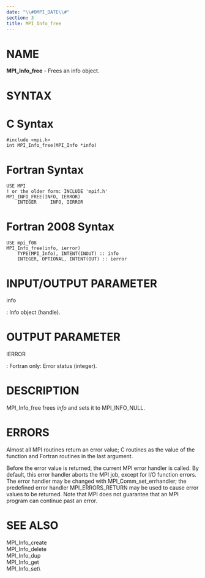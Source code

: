 ```yaml
---
date: "\\#OMPI_DATE\\#"
section: 3
title: MPI_Info_free
---
```


NAME
====

**MPI_Info_free** - Frees an info object.

SYNTAX
======

C Syntax
========

    #include <mpi.h>
    int MPI_Info_free(MPI_Info *info)

Fortran Syntax
==============

    USE MPI
    ! or the older form: INCLUDE 'mpif.h'
    MPI_INFO_FREE(INFO, IERROR)
    	INTEGER		INFO, IERROR

Fortran 2008 Syntax
===================

    USE mpi_f08
    MPI_Info_free(info, ierror)
    	TYPE(MPI_Info), INTENT(INOUT) :: info
    	INTEGER, OPTIONAL, INTENT(OUT) :: ierror

INPUT/OUTPUT PARAMETER
======================

info

:   Info object (handle).

OUTPUT PARAMETER
================

IERROR

:   Fortran only: Error status (integer).

DESCRIPTION
===========

MPI_Info_free frees *info* and sets it to MPI_INFO_NULL.

ERRORS
======

Almost all MPI routines return an error value; C routines as the value
of the function and Fortran routines in the last argument.

Before the error value is returned, the current MPI error handler is
called. By default, this error handler aborts the MPI job, except for
I/O function errors. The error handler may be changed with
MPI_Comm_set_errhandler; the predefined error handler MPI_ERRORS_RETURN
may be used to cause error values to be returned. Note that MPI does not
guarantee that an MPI program can continue past an error.

SEE ALSO
========

MPI_Info_create\
MPI_Info_delete\
MPI_Info_dup\
MPI_Info_get\
MPI_Info_set\
